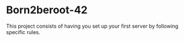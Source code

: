 # Born2beroot-42
This project consists of having you set up your first server by following specific rules.
